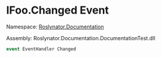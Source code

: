 # IFoo\.Changed Event

Namespace: [Roslynator.Documentation](../../README.md)

Assembly: Roslynator\.Documentation\.DocumentationTest\.dll

```csharp
event EventHandler Changed
```


